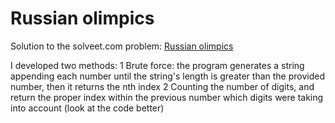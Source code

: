 Russian olimpics
================

Solution to the solveet.com problem: [Russian olimpics](http://www.solveet.com/exercises/Problema-de-las-Olimpiadas-rusas/38)

I developed two methods:
1 Brute force: the program generates a string appending each number until the string's length is greater than the provided number, then it returns the nth index
2 Counting the number of digits, and return the proper index within the previous number which digits were taking into account (look at the code better)

